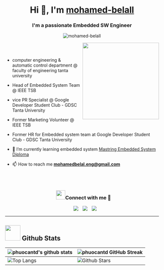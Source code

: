 <h1 align="center">Hi 👋, I'm <a href="https://mohamed-belall.github.io/Me.io/" target="blank">
mohamed-belall</a></h1>
<h3 align="center">I'm a passionate Embedded SW Engineer</h3>

<p align="center"> <img src="https://komarev.com/ghpvc/?username=mohamed-belall&label=Profile%20views&color=0e75b6&style=flat" alt="mohamed-belall" /> </p>

<picture> <img align="right" src="https://github.com/7oSkaaa/7oSkaaa/blob/main/Images/Right_Side.gif?raw=true" width = 250px></picture>


<br><br>
- computer engineering & automatic control department @ faculty of engineering tanta university
- Head of Embedded System Team @ IEEE TSB
- vice PR Specialist @ Google Developer Student Club - GDSC Tanta University
- Former Marketing Volunteer @ IEEE TSB
- Former HR for Embedded system team at Google Developer Student Club - GDSC Tanta University



- 🌱 I’m currently learning embedded system <a href="https://github.com/mohamed-belall/Embedded_System_learn_in_depth_diploma" target="blank">Mastring Embedded System Diploma</a>

- 📫 How to reach me **mohamedbelal.eng@gmail.com**

	
<br/>
<br/>
<h3 align="center" > <img src="https://media.giphy.com/media/iY8CRBdQXODJSCERIr/giphy.gif" width="30" height="30" style="margin-left: 10px;">Connect with me 🤝 </h3>

<p align="center">

 <div align="center"  class="icons-social" style="margin-left: 10px;">
        <a style="margin-left: 10px;"  target="_blank" href="https://www.linkedin.com/in/mohamed-belal-355316218/">
			    <img src="https://img.icons8.com/doodle/40/000000/linkedin--v2.png"></a>
        <a style="margin-left: 10px;" target
="_blank" href="https://github.com/mohamed-belall">
		      <img src="https://img.icons8.com/doodle/40/000000/github--v1.png"></a>
        <a style="margin-left: 10px;" target="_blank" href="https://www.facebook.com/profile.php?id=100051442270718">
		      <img src="https://img.icons8.com/doodle/40/000000/facebook--v1.png"></a>
      </div>

</p>



----	





## <picture> <img src = "https://github.com/7oSkaaa/7oSkaaa/blob/main/Images/Statistics.gif?raw=true" width = 50px>  </picture> Github Stats






| ![phuocantd's github stats](https://github-readme-stats.vercel.app/api?username=mohamed-belall&show_icons=true&theme=dracula&include_all_commits=true)             | ![phuocantd GitHub Streak](https://github-readme-streak-stats.herokuapp.com/?user=mohamed-belall&theme=dracula)                                                                                                           |
| --------------------------------------------------------------------------------------------------------------------------------- | ----------------------------------------------------------------------------------------------------------------------------------------------------------------------------------------------------------------- |
| ![Top Langs](https://github-readme-stats.vercel.app/api/top-langs/?username=mohamed-belall&langs_count=8&theme=dracula&card_width=500px) | ![Github Stars](https://github-readme-stats.vercel.app/api?username=mohamed-belall&show_icons=true&locale=en&count_private=true&hide_rank=true&custom_title=My%20GitHub%20Stats&disable_animations=true&theme=dracula&card_width=500px) |


